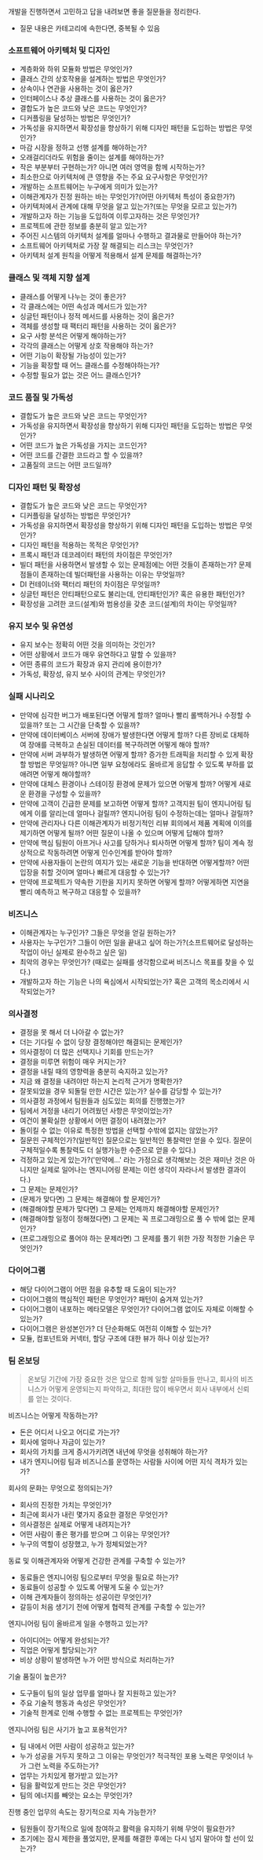 개발을 진행하면서 고민하고 답을 내려보면 좋을 질문들을 정리한다.

- 질문 내용은 카테고리에 속한다면, 중복될 수 있음

### 소프트웨어 아키텍처 및 디자인

- 계층화와 하위 모듈화 방법은 무엇인가?
- 클래스 간의 상호작용을 설계하는 방법은 무엇인가?
- 상속이나 연관을 사용하는 것이 옳은가?
- 인터페이스나 추상 클래스를 사용하는 것이 옳은가?
- 결합도가 높은 코드와 낮은 코드는 무엇인가?
- 디커플링을 달성하는 방법은 무엇인가?
- 가독성을 유지하면서 확장성을 향상하기 위해 디자인 패턴을 도입하는 방법은 무엇인가?
- 마감 시장을 정하고 선행 설계를 해야하는가?
- 오래걸리더라도 위험을 줄이는 설계를 해야하는가?
- 작은 부분부터 구현하는가? 아니면 여러 영역을 함께 시작하는가?
- 최소한으로 아키텍처에 큰 영향을 주는 주요 요구사항은 무엇인가?
- 개발하는 소프트웨어는 누구에게 의미가 있는가?
- 이해관계자가 진정 원하는 바는 무엇인가?(어떤 아키텍처 특성이 중요한가?)
- 아키텍처에서 관계에 대해 무엇을 알고 있는가?(또는 무엇을 모르고 있는가?)
- 개발하고자 하는 기능을 도입하여 이루고자하는 것은 무엇인가?
- 프로젝트에 관한 정보를 충분히 알고 있는가?
- 주어진 시스템의 아키텍처 설계를 얼마나 수행하고 결과물로 만들어야 하는가?
- 소프트웨어 아키텍처로 가장 잘 해결되는 리스크는 무엇인가?
- 아키텍처 설계 원칙을 어떻게 적용해서 설계 문제를 해결하는가?

### 클래스 및 객체 지향 설계

- 클래스를 어떻게 나누는 것이 좋은가?
- 각 클래스에는 어떤 속성과 메서드가 있는가?
- 싱글턴 패턴이나 정적 메서드를 사용하는 것이 옳은가?
- 객체를 생성할 때 팩터리 패턴을 사용하는 것이 옳은가?
- 요구 사항 분석은 어떻게 해야하는가?
- 각각의 클래스는 어떻게 상호 작용해야 하는가?
- 어떤 기능이 확장될 가능성이 있는가?
- 기능을 확장할 때 어느 클래스를 수정해야하는가?
- 수정할 필요가 없는 것은 어느 클래스인가?

### 코드 품질 및 가독성

- 결합도가 높은 코드와 낮은 코드는 무엇인가?
- 가독성을 유지하면서 확장성을 향상하기 위해 디자인 패턴을 도입하는 방법은 무엇인가?
- 어떤 코드가 높은 가독성을 가지는 코드인가?
- 어떤 코드를 간결한 코드라고 할 수 있을까?
- 고품질의 코드는 어떤 코드일까?

### 디자인 패턴 및 확장성

- 결합도가 높은 코드와 낮은 코드는 무엇인가?
- 디커플링을 달성하는 방법은 무엇인가?
- 가독성을 유지하면서 확장성을 향상하기 위해 디자인 패턴을 도입하는 방법은 무엇인가?
- 디자인 패턴을 적용하는 목적은 무엇인가?
- 프록시 패턴과 데코레이터 패턴의 차이점은 무엇인가?
- 빌더 패턴을 사용하면서 발생할 수 있는 문제점에는 어떤 것들이 존재하는가? 문제점들이 존재하는데 빌더패턴을 사용하는 이유는 무엇일까?
- DI 컨테이너와 팩터리 패턴의 차이점은 무엇일까?
- 싱글턴 패턴은 안티패턴으로도 불리는데, 안티패턴인가? 혹은 유용한 패턴인가?
- 확장성을 고려한 코드(설계)와 범용성을 갖춘 코드(설계)의 차이는 무엇일까?

### 유지 보수 및 유연성

- 유지 보수는 정확히 어떤 것을 의미하는 것인가?
- 어떤 상황에서 코드가 매우 유연하다고 말할 수 있을까?
- 어떤 종류의 코드가 확장과 유지 관리에 용이한가?
- 가독성, 확장성, 유지 보수 사이의 관계는 무엇인가?

### 실패 시나리오

- 만약에 심각한 버그가 배포된다면 어떻게 할까? 얼마나 빨리 롤백하거나 수정할 수 있을까? 또는 그 시간을 단축할 수 있을까?
- 만약에 데이터베이스 서버에 장애가 발생한다면 어떻게 할까? 다른 장비로 대체하여 장애를 극복하고 손실된 데이터를 복구하려면 어떻게 해야 할까?
- 만약에 서버 과부하가 발생하면 어떻게 할까? 증가한 트래픽을 처리할 수 있게 확장할 방법은 무엇일까? 아니면 일부 요청에라도 올바르게 응답할 수 있도록 부하를 없애려면 어떻게 해야할까?
- 만약에 대체스 환경이나 스테이징 환경에 문제가 있으면 어떻게 할까? 어떻게 새로운 환경을 구성할 수 있을까?
- 만약에 고객이 긴급한 문제를 보고하면 어떻게 할까? 고객지원 팀이 엔지니어링 팀에게 이를 알리는데 얼마나 걸릴까? 엔지니어링 팀이 수정하는데는 얼마나 걸릴까?
- 만약에 관리자나 다른 이해관계자가 비정기적인 리뷰 회의에서 제품 계획에 이의를 제기하면 어떻게 될까? 어떤 질문이 나올 수 있으며 어떻게 답해야 할까?
- 만약에 핵심 팀원이 아프거나 사고를 당하거나 퇴사하면 어떻게 할까? 팀이 계속 정상적으로 작동하려면 어떻게 인수인계를 받아야 할까?
- 만약에 사용자들이 논란의 여지가 있는 새로운 기능을 반대하면 어떻게할까? 어떤 입장을 취할 것이며 얼마나 빠르게 대응할 수 있는가?
- 만약에 프로젝트가 약속한 기한을 지키지 못하면 어떻게 할까? 어떻게하면 지연을 빨리 예측하고 복구하고 대응할 수 있을까?

### 비즈니스

- 이해관계자는 누구인가? 그들은 무엇을 얻길 원하는가?
- 사용자는 누구인가? 그들이 어떤 일을 끝내고 싶어 하는가?(소프트웨어로 달성하는 작업이 아닌 실제로 완수하고 싶은 일)
- 최악의 경우는 무엇인가? (때로는 실패를 생각함으로써 비즈니스 목표를 찾을 수 있다.)
- 개발하고자 하는 기능은 나의 욕심에서 시작되었는가? 혹은 고객의 목소리에서 시작되었는가?

### 의사결정

- 결정을 못 해서 더 나아갈 수 없는가?
- 더는 기다릴 수 없이 당장 결정해야만 해결되는 문제인가?
- 의사결정이 더 많은 선택지나 기회를 만드는가?
- 결정을 미루면 위험이 매우 커지는가?
- 결정을 내릴 때의 영향력을 충분히 숙지하고 있는가?
- 지금 왜 결정을 내려야만 하는지 논리적 근거가 명확한가?
- 잘못되었을 경우 되돌릴 만한 시간은 있는가? 실수를 감당할 수 있는가?
- 의사결정 과정에서 팀원들과 심도있는 회의를 진행했는가?
- 팀에서 겨정을 내리기 어려웠던 사항은 무엇이었는가?
- 여건이 불확실한 상황에서 어떤 결정이 내려졌는가?
- 돌이킬 수 없는 이유로 특정한 방법을 선택할 수밖에 없지는 않았는가?
- 질문읜 구체적인가?(일반적인 질문으로는 일반적인 통찰력만 얻을 수 있다. 질문이 구체적일수록 통찰력도 더 실행가능한 수준으로 얻을 수 있다.)
- 걱정하고 있는게 있는가?('만약에...' 라는 가정으로 생각해보는 것은 재미난 것은 아니지만 실제로 일어나는 엔지니어링 문제는 이런 생각이 자라나서 발생한 결과이다.)
- 그 문제는 문제인가?
- (문제가 맞다면) 그 문제는 해결해야 할 문제인가?
- (해결해야할 문제가 맞다면) 그 문제는 언제까지 해결해야할 문제인가?
- (해결해야할 일정이 정해졌다면) 그 문제는 꼭 프로그래밍으로 풀 수 밖에 없는 문제인가?
- (프로그래밍으로 풀어야 하는 문제라면) 그 문제를 풀기 위한 가장 적정한 기술은 무엇인가?

### 다이어그램

- 해당 다이어그램이 어떤 점을 유추할 때 도움이 되는가?
- 다이어그램의 핵심적인 패턴은 무엇인가? 패턴이 숨겨져 있는가?
- 다이어그램이 내포하는 메타모델은 무엇인가? 다이어그램 없이도 자체로 이해할 수 있는가?
- 다이어그램은 완성본인가? 더 단순화해도 여전히 이해할 수 있는가?
- 모듈, 컴포넌트와 커넥터, 할당 구조에 대한 뷰가 하나 이상 있는가?


### 팀 온보딩

> 온보딩 기간에 가장 중요한 것은 앞으로 함께 일할 살마들들 만나고, 회사의 비즈니스가 어떻게 운영되는지 파악하고, 최대한 많이 배우면서 회사 내부에서 신뢰를 얻는 것이다.

비즈니스는 어떻게 작동하는가?
- 돈은 어디서 나오고 어디로 가는가?
- 회사에 얼마나 자금이 있는가?
- 회사의 가치를 크게 증시가키려면 내년에 무엇을 성취해야 하는가?
- 내가 엔지니어링 팀과 비즈니스를 운영하는 사람들 사이에 어떤 지식 격차가 있는가?

회사의 문화는 무엇으로 정의되는가?
- 회사의 진정한 가치는 무엇인가?
- 최근에 회사가 내린 몇가지 중요한 결정은 무엇인가?
- 의사결정은 실제로 어떻게 내려지는가?
- 어떤 사람이 좋은 평가를 받으며 그 이유는 무엇인가?
- 누구의 역할이 성장했고, 누가 정체되었는가?

동료 및 이해관계자와 어떻게 건강한 관계를 구축할 수 있는가?
- 동료들은 엔지니어링 팀으로부터 무엇을 필요로 하는가?
- 동료들이 성공할 수 있도록 어떻게 도울 수 있는가?
- 이해 관계자들이 정의하는 성공이란 무엇인가?
- 갈등이 처음 생기기 전에 어떻게 협력적 관계를 구축할 수 있는가?

엔지니어링 팀이 올바르게 일을 수행하고 있는가?
- 아이디어는 어떻게 완성되는가?
- 직업은 어떻게 할당되는가?
- 비상 상황이 발생하면 누가 어떤 방식으로 처리하는가?

기술 품질이 높은가?
- 도구들이 팀의 일상 업무를 얼마나 잘 지원하고 있는가?
- 주요 기술적 행동과 속성은 무엇인가?
- 기술적 한계로 인해 수행할 수 없는 프로젝트는 무엇인가?

엔지니어링 팀은 사기가 높고 포용적인가?
- 팀 내에서 어떤 사람이 성공하고 있는가?
- 누가 성공을 거두지 못하고 그 이유는 무엇인가?
적극적인 포용 노력은 무엇이녀 누가 그런 노력을 주도하는가?
- 업무는 가치있게 평가받고 있는가?
- 팀을 활력있게 만드는 것은 무엇인가?
- 팀의 에너지를 빼앗는 요소는 무엇인가?

진행 중인 업무의 속도는 장기적으로 지속 가능한가?
- 팀원들이 장기적으로 일에 참여하고 활력을 유지하기 위해 무엇이 필요한가?
- 초기에는 잠시 제한을 풀었지만, 문제를 해결한 후에는 다시 넘지 말아야 할 선이 있는가?
